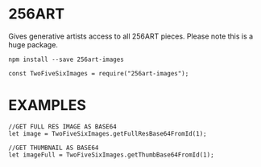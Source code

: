 # 256ART

Gives generative artists access to all 256ART pieces.
Please note this is a huge package.

```
npm install --save 256art-images
```

```
const TwoFiveSixImages = require("256art-images");
```

# EXAMPLES

```
//GET FULL RES IMAGE AS BASE64
let image = TwoFiveSixImages.getFullResBase64FromId(1);
```

```
//GET THUMBNAIL AS BASE64
let imageFull = TwoFiveSixImages.getThumbBase64FromId(1);
```
